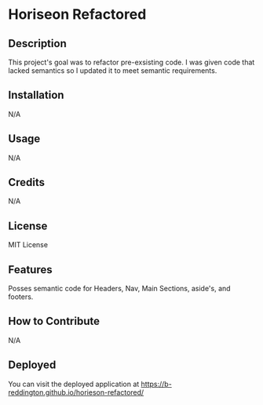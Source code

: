 # Horiseon Refactored

## Description

This project's goal was to refactor pre-exsisting code. I was given code that lacked semantics so I updated it to meet semantic requirements. 


## Installation

N/A

## Usage

N/A
## Credits
N/A

## License

MIT License

## Features

Posses semantic code for Headers, Nav, Main Sections, aside's, and footers.

## How to Contribute

N/A

## Deployed
You can visit the deployed application at <https://b-reddington.github.io/horieson-refactored/>
